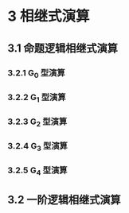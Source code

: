 # 3 相继式演算

## 3.1 命题逻辑相继式演算
### 3.2.1 G<sub>0</sub> 型演算

### 3.2.2 G<sub>1</sub> 型演算

### 3.2.3 G<sub>2</sub> 型演算

### 3.2.4 G<sub>3</sub> 型演算

### 3.2.5 G<sub>4</sub> 型演算

## 3.2 一阶逻辑相继式演算
